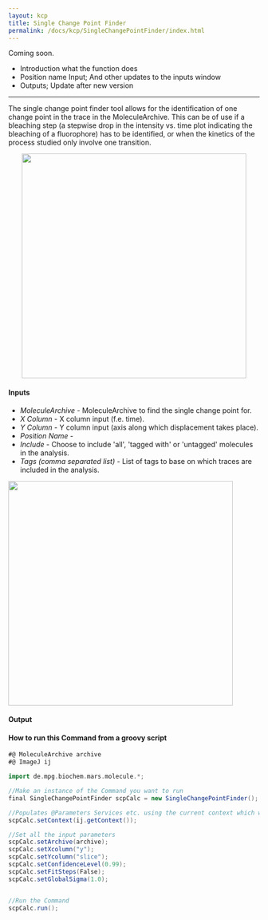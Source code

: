 ```yaml
---
layout: kcp
title: Single Change Point Finder
permalink: /docs/kcp/SingleChangePointFinder/index.html
---
```


Coming soon.
- Introduction what the function does
- Position name Input; And other updates to the inputs window
- Outputs; Update after new version

---

The single change point finder tool allows for the identification of one change point in the trace in the MoleculeArchive. This can be of use if a bleaching step (a stepwise drop in the intensity vs. time plot indicating the bleaching of a fluorophore) has to be identified, or when the kinetics of the process studied only involve one transition.

<div style="text-align: center"><img src='{{site.baseurl}}/docs/kcp/img/img3.png' width="450"/></div>  


#### Inputs
* _MoleculeArchive_ - MoleculeArchive to find the single change point for.
* _X Column_ - X column input (f.e. time).
* _Y Column_ - Y column input (axis along which displacement takes place).
* _Position Name_ -
* _Include_ - Choose to include 'all', 'tagged with' or 'untagged' molecules in the analysis.
* _Tags (comma separated list)_ - List of tags to base on which traces are included in the analysis.

<img src='{{site.baseurl}}/docs/kcp/img/img6.png' width='450' />


#### Output


#### How to run this Command from a groovy script
```groovy
#@ MoleculeArchive archive
#@ ImageJ ij

import de.mpg.biochem.mars.molecule.*;

//Make an instance of the Command you want to run
final SingleChangePointFinder scpCalc = new SingleChangePointFinder();

//Populates @Parameters Services etc. using the current context which we get from the ImageJ Input
scpCalc.setContext(ij.getContext());

//Set all the input parameters
scpCalc.setArchive(archive);
scpCalc.setXcolumn("y");
scpCalc.setYcolumn("slice");
scpCalc.setConfidenceLevel(0.99);
scpCalc.setFitSteps(False);
scpCalc.setGlobalSigma(1.0);


//Run the Command
scpCalc.run();

```
